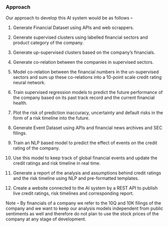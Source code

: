### Approach

Our approach to develop this AI system would be as follows –

1.	Generate Financial Dataset using APIs and web scrappers.

2.	Generate supervised clusters using labelled financial sectors and product category of the company.

3.	Generate up-supervised clusters based on the company’s financials.

4.	Generate co-relation between the companies in supervised sectors.

5.	Model co-relation between the financial numbers in the un-supervised sectors and sum up these co-relations into a 10-point scale credit rating neural network.

6.	Train supervised regression models to predict the future performance of the company based on its past track record and the current financial health.

7.	Plot the risk of prediction inaccuracy, uncertainty and default risks in the form of a risk timeline into the future.

8.	Generate Event Dataset using APIs and financial news archives and SEC filings.

9.	Train an NLP based model to predict the effect of events on the credit rating of the company.

10.	Use this model to keep track of global financial events and update the credit ratings and risk timeline in real time.

11.	Generate a report of the analysis and assumptions behind credit ratings and the risk timeline using NLP and pre-formatted templates.

12.	Create a website connected to the AI system by a REST API to publish live credit ratings, risk timelines and corresponding report.

Note – By financials of a company we refer to the 10Q and 10K filings of the company and we want to keep our analysis models independent from public sentiments as well and therefore do not plan to use the stock prices of the company at any stage of development. 
